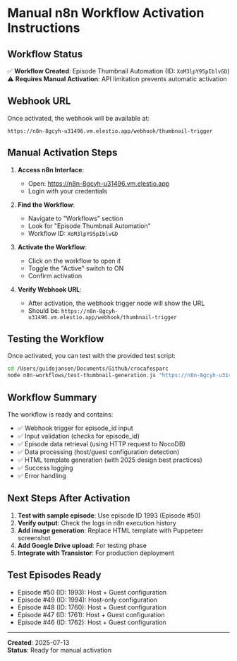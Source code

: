 # Manual n8n Workflow Activation Instructions

## Workflow Status

✅ **Workflow Created**: Episode Thumbnail Automation (ID: `XoM3lpY95pIblvGD`)
⚠️  **Requires Manual Activation**: API limitation prevents automatic activation

## Webhook URL
Once activated, the webhook will be available at:
```
https://n8n-8gcyh-u31496.vm.elestio.app/webhook/thumbnail-trigger
```

## Manual Activation Steps

1. **Access n8n Interface**:
   - Open: https://n8n-8gcyh-u31496.vm.elestio.app
   - Login with your credentials

2. **Find the Workflow**:
   - Navigate to "Workflows" section
   - Look for "Episode Thumbnail Automation"
   - Workflow ID: `XoM3lpY95pIblvGD`

3. **Activate the Workflow**:
   - Click on the workflow to open it
   - Toggle the "Active" switch to ON
   - Confirm activation

4. **Verify Webhook URL**:
   - After activation, the webhook trigger node will show the URL
   - Should be: `https://n8n-8gcyh-u31496.vm.elestio.app/webhook/thumbnail-trigger`

## Testing the Workflow

Once activated, you can test with the provided test script:

```bash
cd /Users/guidojansen/Documents/Github/crocafesparc
node n8n-workflows/test-thumbnail-generation.js "https://n8n-8gcyh-u31496.vm.elestio.app/webhook/thumbnail-trigger"
```

## Workflow Summary

The workflow is ready and contains:
- ✅ Webhook trigger for episode_id input
- ✅ Input validation (checks for episode_id)
- ✅ Episode data retrieval (using HTTP request to NocoDB)
- ✅ Data processing (host/guest configuration detection)
- ✅ HTML template generation (with 2025 design best practices)
- ✅ Success logging
- ✅ Error handling

## Next Steps After Activation

1. **Test with sample episode**: Use episode ID 1993 (Episode #50)
2. **Verify output**: Check the logs in n8n execution history
3. **Add image generation**: Replace HTML template with Puppeteer screenshot
4. **Add Google Drive upload**: For testing phase
5. **Integrate with Transistor**: For production deployment

## Test Episodes Ready
- Episode #50 (ID: 1993): Host + Guest configuration
- Episode #49 (ID: 1994): Host-only configuration  
- Episode #48 (ID: 1760): Host + Guest configuration
- Episode #47 (ID: 1761): Host + Guest configuration
- Episode #46 (ID: 1762): Host + Guest configuration

---
**Created**: 2025-07-13  
**Status**: Ready for manual activation